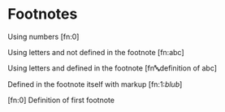 
# Footnotes

Using numbers [fn:0]

Using letters and not defined in the footnote [fn:abc]

Using letters and defined in the footnote [fn:abc:definition of abc]

Defined in the footnote itself with markup [fn:1:*blub*]

[fn:0] Definition of first footnote
